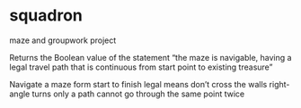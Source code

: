 # squadron
maze and groupwork project

Returns the Boolean value of the statement “the maze is navigable, having a legal
travel path that is continuous from start point to existing treasure” 

Navigate a maze form start to finish
legal means
don’t cross the walls
right-angle turns only
a path cannot go through the same point twice